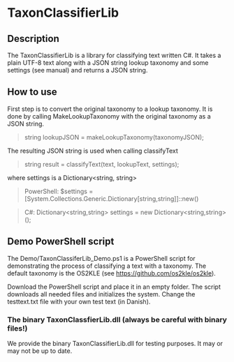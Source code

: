 # TaxonClassifierLib

## Description
The TaxonClassifierLib is a library for classifying text written C#. It takes a plain UTF-8 text along with a JSON string lookup taxonomy and some settings (see manual) and returns a JSON string.


## How to use

First step is to convert the original taxonomy to a lookup taxonomy. It is done by calling MakeLookupTaxonomy with the original taxonomy as a JSON string.

>   string lookupJSON = makeLookupTaxonomy(taxonomyJSON);

The resulting JSON string is used when calling classifyText

>   string result = classifyText(text, lookupText, settings);

where settings is a Dictionary<string, string>

>   PowerShell: $settings = [System.Collections.Generic.Dictionary[string,string]]::new()

>   C#: Dictionary<string,string> settings = new Dictionary<string,string>();

## Demo PowerShell script
The Demo/TaxonClassiferLib_Demo.ps1 is a PowerShell script for demonstrating the process of classifying a text with a taxonomy. The default taxonomy is the OS2KLE (see https://github.com/os2kle/os2kle).

Download the PowerShell script and place it in an empty folder. The script downloads all needed files and initializes the system. Change the testtext.txt file with your own test text (in Danish).

### The binary TaxonClassfierLib.dll (always be careful with binary files!)
We provide the binary TaxonClassifierLib.dll for testing purposes. It may or may not be up to date.
